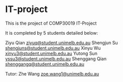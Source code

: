 # IT-project

This is the project of COMP30019 IT-Project


It is completed by 5 students detailed below:

Ziyu Qian   ziyuq@student.unimelb.edu.au
Shengjun Su shengjuns@student.unimelb.edu.au
Xinyu Wu xinyu3@student.unimelb.edu.au
Yutong Sun  yssu3@student.unimelb.edu.au
Shenggang Qian shenggangq@student.unimelb.edu.au

Tutor: Zhe Wang zoe.wang1@unimelb.edu.au